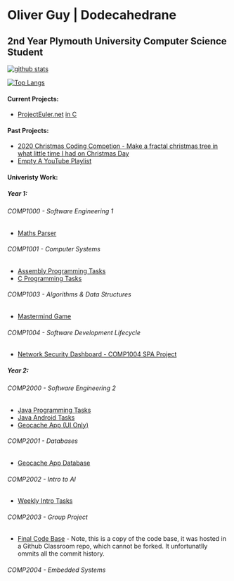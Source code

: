 # Oliver Guy | Dodecahedrane
## 2nd Year Plymouth University Computer Science Student

[![github stats](https://github-readme-stats.vercel.app/api?username=Dodecahedrane&count_private=true&theme=midnight-purple)](https://github.com/anuraghazra/github-readme-stats)

[![Top Langs](https://github-readme-stats.vercel.app/api/top-langs/?username=Dodecahedrane&count_private=true&theme=midnight-purple&layout=compact)](https://github.com/anuraghazra/github-readme-stats)

#### Current Projects:

- [ProjectEuler.net](https://projecteuler.net/) [ in C](https://github.com/Dodecahedrane/Project-Euler-In-C)

#### Past Projects:
- [2020 Christmas Coding Competion - Make a fractal christmas tree in what little time I had on Christmas Day](https://github.com/Dodecahedrane/2020-Christmas-Coding-Competion)
- [Empty A YouTube Playlist](https://github.com/Dodecahedrane/Empty-A-YouTube-Playlist)

#### Univeristy Work:

##### Year 1:

###### COMP1000 - Software Engineering 1
- [Maths Parser](https://github.com/Dodecahedrane/Basic-Maths-Parser)

###### COMP1001 - Computer Systems
- [Assembly Programming Tasks](https://github.com/Dodecahedrane/COMP-1001-Basic-Assembly-Tasks)
- [C Programming Tasks](https://github.com/Dodecahedrane/COMP1001-C-Tasks)

###### COMP1003 - Algorithms & Data Structures
- [Mastermind Game](https://github.com/Dodecahedrane/COMP-1003-Mastermind)

###### COMP1004 - Software Development Lifecycle
- [Network Security Dashboard - COMP1004 SPA Project](https://github.com/Dodecahedrane/COMP-1004-Net-Analysis)

##### Year 2:

###### COMP2000 - Software Engineering 2
- [Java Programming Tasks](https://github.com/Dodecahedrane/COMP-2000-Java-Tasks)
- [Java Android Tasks](https://github.com/Dodecahedrane/COMP-2000-Java-Android-Tasks)
- [Geocache App (UI Only)](https://github.com/Dodecahedrane/COMP-2000-Geocache-App)

###### COMP2001 - Databases
- [Geocache App Database](https://github.com/Dodecahedrane/COMP-2001-Geocache-Database-Coursework)

###### COMP2002 - Intro to AI
- [Weekly Intro Tasks](https://github.com/Dodecahedrane/COMP-2002-Weekly-Tasks)

###### COMP2003 - Group Project
- [Final Code Base]() - Note, this is a copy of the code base, it was hosted in a Github Classroom repo, which cannot be forked. It unfortunatlly ommits all the commit history.

###### COMP2004 - Embedded Systems

